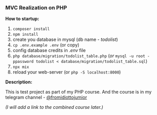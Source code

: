 ### MVC Realization on PHP

**How to startup:**
1. `composer install`
2. `npm install`
3. create you database in mysql (db name - *todolist*)
4. `cp .env.example .env` (or copy)
5. config database credits in *.env* file
6. `php database/migration/todolist_table.php` 
   (*or* `mysql -u root -ppassword todolist < database/migration/todolist_table.sql`)
7. `npx mix`
8. reload your web-server (or `php -S localhost:8000`)

**Description:**

This is test project as part of my PHP course. And the course is in my telegram channel - [@fromidiottojumior](https://t.me/fromidiottojumior)

*(I will add a link to the combined course later.)*
